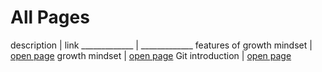 
#  All Pages

 description | link 
 _____________ | _____________ 
 features of growth mindset | [open page](read01) 
 growth mindset | [open page](read2) 
 Git introduction | [open page](read3) 

